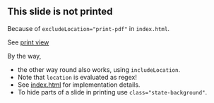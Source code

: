 <!-- .slide: style="font-size: 90%"  -->
## This slide is not printed

Because of `excludeLocation="print-pdf"` in `index.html`.

See [print view](?print-pdf#/)

By the way, 

* the other way round also works, using `includeLocation`.
* Note that `location` is evaluated as regex!
* See [index.html](https://github.com/cloudogu/reveal.js-docker/blob/master/index.html) for implementation details.
* To hide parts of a slide in printing use `class="state-background"`.